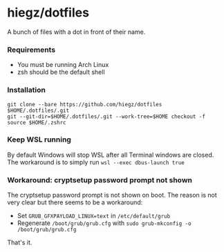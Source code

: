 # hiegz/dotfiles

A bunch of files with a dot in front of their name.

### Requirements

- You must be running Arch Linux
- zsh should be the default shell

### Installation

```
git clone --bare https://github.com/hiegz/dotfiles $HOME/.dotfiles/.git
git --git-dir=$HOME/.dotfiles/.git --work-tree=$HOME checkout -f
source $HOME/.zshrc
```

### Keep WSL running

By default Windows will stop WSL after all Terminal windows are closed. The
workaround is to simply run `wsl --exec dbus-launch true`

### Workaround: cryptsetup password prompt not shown

The cryptsetup password prompt is not shown on boot. The reason is not very
clear but there seems to be a workaround:

- Set `GRUB_GFXPAYLOAD_LINUX=text` in `/etc/default/grub`
- Regenerate `/boot/grub/grub.cfg` with `sudo grub-mkconfig -o /boot/grub/grub.cfg`

That's it.
